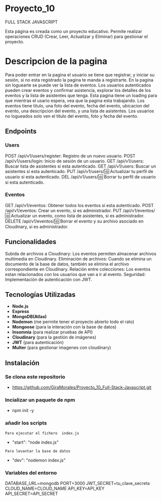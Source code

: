 # Proyecto_10

FULL STACK JAVASCRIPT

Esta página es creada como un proyecto educativo.
Permite realizar operaciones CRUD (Crear, Leer, Actualizar y Eliminar) para gestionar el proyecto.

# Descripcion de la pagina

Para poder entrar en la pagina el usuario se tiene que registrar, y iniciar su sesión, si no esta registrado la pagina te manda a registrarte.
En la pagina sin loguearte se puede ver la lista de eventos.
Los usuarios autenticados pueden crear eventos y confirmar asistencia, explorar los detalles de los eventos y la lista de asistentes que tenga.
Esta pagina tiene un loading para que mientras el usario espera, vea que la pagina esta trabajando.
Los eventos tiene titulo, una foto del evento, fecha del evento, ubicacion del evento, una descripcion del evento, y una lista de asistentes.
Los usuarios no logueados solo ven el titulo del evento, foto y fecha del evento.

## Endpoints

### Users

POST /api/v1/users/register: Registro de un nuevo usuario.
POST /api/v1/users/login: Inicio de sesión de un usuario.
GET /api/v1/users: Buscar lista de asistentes si esta autenticado.
GET /api/v1/users: Buscar un asistentes si esta autenticado.
PUT /api/v1/users/:id: Actualizar tu perfil de usuario si esta autenticado.
DEL /api/v1/users/:id: Borrar tu perfil de usuario si esta autenticado.

### Eventos

GET /api/v1/eventos: Obtener todos los eventos si esta autenticado.
POST /api/v1/eventos: Crear un evento, si es administrador.
PUT /api/v1/eventos/:id: Actualizar un evento, como lista de asistentes, si es administrador.
DELETE /api/v1/eventos/:id: Borrar el evento y su archivo asociado en Cloudinary, si es administrador.

## Funcionalidades

Subida de archivos a Cloudinary: Los eventos permiten almacenar archivos multimedia en Cloudinary.
Eliminación de archivos: Cuando se elimina un documento de la base de datos, también se elimina el archivo correspondiente en Cloudinary.
Relación entre colecciones: Los eventos estan relacionados con los usuarios que van a ir al evento.
Seguridad: Implementación de autenticación con JWT.

## Tecnologías Utilizadas

- **Node.js**
- **Express**
- **MongoDB(Atlas)**
- **Nodemon** (me permite tener el proyecto abierto todo el rato)
- **Mongoose** (para la interación con la base de datos)
- **Insomnia** (para realizar pruebas de API)
- **Cloudinary** (para la gestión de imágenes)
- **JWT** (para autenticación)
- **Multer** (para gestionar imagenes con cloudinary)

## Instalación

### Se clona este repositorio

- https://github.com/GiraMorales/Proyecto_10_Full-Stack-Javascript.git

### Incializar un paquete de npm

- npm init -y

### añadir los scripts

`Para ejecutar el fichero  index.js`

- "start": "node index.js"

`Para levantar la base de datos`

- "dev": "nodemon index.js"

### Variables del entorno

DATABASE_URL=mongodb
PORT=3000
JWT_SECRET=tu_clave_secreta
CLOUD_NAME=CLOUD_NAME
API_KEY=API_KEY
API_SECRET=API_SECRET

